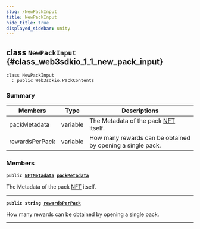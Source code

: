 ```yaml
---
slug: /NewPackInput
title: NewPackInput
hide_title: true
displayed_sidebar: unity
---
```


## class `NewPackInput` {#class_web3sdkio_1_1_new_pack_input}

```
class NewPackInput
  : public Web3sdkio.PackContents
```

### Summary

| Members        | Type     | Descriptions                                                                        |
| -------------- | -------- | ----------------------------------------------------------------------------------- |
| packMetadata   | variable | The Metadata of the pack [NFT](docs/unity/NFT.md#struct_web3sdkio_1_1_n_f_t) itself. |
| rewardsPerPack | variable | How many rewards can be obtained by opening a single pack.                          |

### Members

**`public `[`NFTMetadata`](docs/unity/NFTMetadata.md#struct_web3sdkio_1_1_n_f_t_metadata)` `[`packMetadata`](#class_web3sdkio_1_1_new_pack_input_1a70dca3812ef8caf50b2ef4aa72034e0a)**

The Metadata of the pack [NFT](docs/unity/NFT.md#struct_web3sdkio_1_1_n_f_t) itself.

---

**`public string `[`rewardsPerPack`](#class_web3sdkio_1_1_new_pack_input_1a94cafc9c9ce5cd515c627994421d6b3f)**

How many rewards can be obtained by opening a single pack.

---
